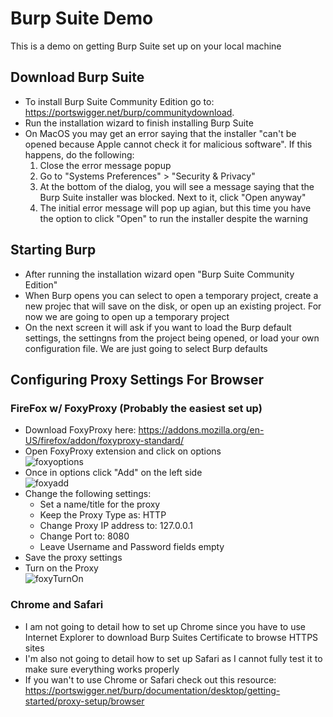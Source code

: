 # Burp Suite Demo
This is a demo on getting Burp Suite set up on your local machine

## Download Burp Suite
- To install Burp Suite Community Edition go to: https://portswigger.net/burp/communitydownload. <br />
- Run the installation wizard to finish installing Burp Suite
- On MacOS you may get an error saying that the installer "can't be opened because Apple cannot check it for malicious software". If this happens, do the following: <br />
  1. Close the error message popup
  2. Go to "Systems Preferences" > "Security & Privacy"
  3. At the bottom of the dialog, you will see a message saying that the Burp Suite installer was blocked. Next to it, click "Open anyway"
  4. The initial error message will pop up agian, but this time you have the option to click "Open" to run the installer despite the warning

## Starting Burp
- After running the installation wizard open "Burp Suite Community Edition"
- When Burp opens you can select to open a temporary project, create a new projec that will save on the disk, or open up an existing project. For now we are going to open up a temporary project
- On the next screen it will ask if you want to load the Burp default settings, the settingns from the project being opened, or load your own configuration file. We are just going to select Burp defaults

## Configuring Proxy Settings For Browser
### FireFox w/ FoxyProxy (Probably the easiest set up)
- Download FoxyProxy here: https://addons.mozilla.org/en-US/firefox/addon/foxyproxy-standard/
- Open FoxyProxy extension and click on options <br />
  ![foxyoptions](https://user-images.githubusercontent.com/40414269/121427073-46ee9f00-c942-11eb-9cb1-bfda406fbdba.png) <br />
- Once in options click "Add" on the left side <br />
  ![foxyadd](https://user-images.githubusercontent.com/40414269/121427072-46ee9f00-c942-11eb-9640-7db982bfe2a2.png) <br />
- Change the following settings:
  * Set a name/title for the proxy
  * Keep the Proxy Type as: HTTP
  * Change Proxy IP address to: 127.0.0.1
  * Change Port to: 8080
  * Leave Username and Password fields empty
- Save the proxy settings
- Turn on the Proxy <br />
![foxyTurnOn](https://user-images.githubusercontent.com/40414269/121427074-47873580-c942-11eb-8248-3cb0f61f4436.png) <br />

### Chrome and Safari
- I am not going to detail how to set up Chrome since you have to use Internet Explorer to download Burp Suites Certificate to browse HTTPS sites
- I'm also not going to detail how to set up Safari as I cannot fully test it to make sure everything works properly
- If you wan't to use Chrome or Safari check out this resource: https://portswigger.net/burp/documentation/desktop/getting-started/proxy-setup/browser

